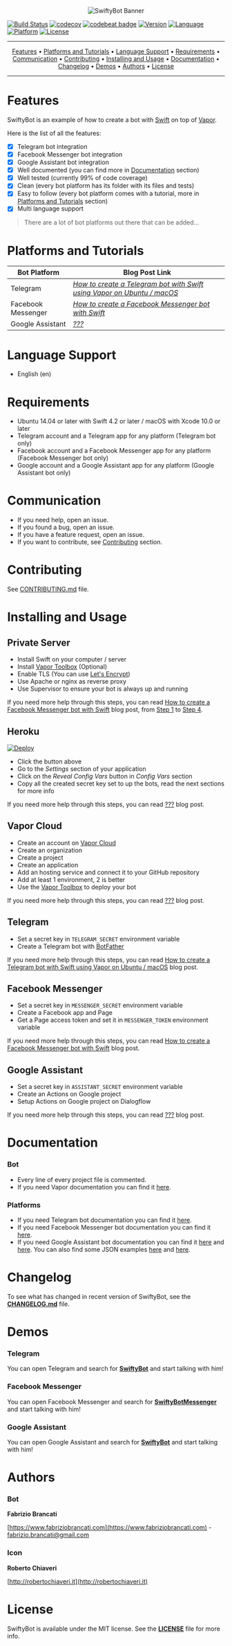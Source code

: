 <p align="center">
<img src="Resources/Banner.png" alt="SwiftyBot Banner">
</p>

[![Build Status](https://travis-ci.com/FabrizioBrancati/SwiftyBot.svg?branch=master)](https://travis-ci.org/FabrizioBrancati/SwiftyBot)
[![codecov](https://codecov.io/gh/FabrizioBrancati/SwiftyBot/branch/master/graph/badge.svg)](https://codecov.io/gh/FabrizioBrancati/SwiftyBot)
[![codebeat badge](https://codebeat.co/badges/ff777248-e375-4c6d-8a77-4475c2bc9ae1)](https://codebeat.co/projects/github-com-fabriziobrancati-swiftybot-master)
[![Version](https://img.shields.io/badge/version-3.0.0-blue.svg)](https://developer.apple.com/swift/)
[![Language](https://img.shields.io/badge/language-Swift%204.2-orange.svg)](https://developer.apple.com/swift/)
[![Platform](https://img.shields.io/badge/platform-Linux%20/%20macOS-cc9c00.svg)](https://developer.apple.com/swift/)
[![License](https://img.shields.io/badge/license-MIT-lightgrey.svg)](https://github.com/FabrizioBrancati/SwiftyBot/blob/master/LICENSE)

---

<p align="center">
    <a href="#features">Features</a> &bull;
    <a href="#platforms-and-tutorials">Platforms and Tutorials</a> &bull;
    <a href="#language-support">Language Support</a> &bull;
    <a href="#requirements">Requirements</a> &bull;
    <a href="#communication">Communication</a> &bull;
    <a href="#contributing">Contributing</a> &bull;
    <a href="#installing-and-usage">Installing and Usage</a> &bull;
    <a href="#documentation">Documentation</a> &bull;
    <a href="#changelog">Changelog</a> &bull;
    <a href="#demos">Demos</a> &bull;
    <a href="#authors">Authors</a> &bull;
    <a href="#license">License</a>
</p>

---

Features
========

SwiftyBot is an example of how to create a bot with [Swift](https://swift.org/) on top of [Vapor](https://github.com/vapor/vapor).

Here is the list of all the features:
- [x] Telegram bot integration
- [x] Facebook Messenger bot integration
- [x] Google Assistant bot integration
- [x] Well documented (you can find more in [Documentation](https://github.com/FabrizioBrancati/SwiftyBot#documentation) section)
- [x] Well tested (currently 99% of code coverage)
- [x] Clean (every bot platform has its folder with its files and tests)
- [x] Easy to follow (every bot platform comes with a tutorial, more in [Platforms and Tutorials](https://github.com/FabrizioBrancati/SwiftyBot#platforms-and-tutorials) section)
- [x] Multi language support

> There are a lot of bot platforms out there that can be added...

Platforms and Tutorials
=======================

| **Bot Platform**   | **Blog Post Link** |
|--------------------|--------------------|
| Telegram           | _[How to create a Telegram bot with Swift using Vapor on Ubuntu / macOS](https://www.fabriziobrancati.com/SwiftyBot)_ |
| Facebook Messenger | _[How to create a Facebook Messenger bot with Swift](https://www.fabriziobrancati.com/SwiftyBot-2)_ |
| Google Assistant   | _[???](https://www.fabriziobrancati.com/SwiftyBot-3)_ |

Language Support
================

- English (en)

Requirements
============

- Ubuntu 14.04 or later with Swift 4.2 or later / macOS with Xcode 10.0 or later
- Telegram account and a Telegram app for any platform (Telegram bot only)
- Facebook account and a Facebook Messenger app for any platform (Facebook Messenger bot only)
- Google account and a Google Assistant app for any platform (Google Assistant bot only)

Communication
=============

- If you need help, open an issue.
- If you found a bug, open an issue.
- If you have a feature request, open an issue.
- If you want to contribute, see [Contributing](https://github.com/FabrizioBrancati/SwiftyBot#contributing) section.

Contributing
============

See [CONTRIBUTING.md](https://github.com/FabrizioBrancati/SwiftyBot/blob/master/.github/CONTRIBUTING.md) file.

Installing and Usage
====================

## Private Server
- Install Swift on your computer / server
- Install [Vapor Toolbox](https://github.com/vapor/toolbox) (Optional)
- Enable TLS (You can use [Let's Encrypt](https://letsencrypt.org))
- Use Apache or nginx as reverse proxy
- Use Supervisor to ensure your bot is always up and running

If you need more help through this steps, you can read [How to create a Facebook Messenger bot with Swift](https://www.fabriziobrancati.com/SwiftyBot-2) blog post, from [Step 1](https://www.fabriziobrancati.com/SwiftyBot-2#step-1) to [Step 4](https://www.fabriziobrancati.com/SwiftyBot-2#step-4).

## Heroku
[![Deploy](https://www.herokucdn.com/deploy/button.svg)](https://heroku.com/deploy)

- Click the button above
- Go to the _Settings_ section of your application
- Click on the _Reveal Config Vars_ button in _Config Vars_ section
- Copy all the created secret key set to up the bots, read the next sections for more info

If you need more help through this steps, you can read [???](https://www.fabriziobrancati.com/SwiftyBot-3) blog post.

## Vapor Cloud
- Create an account on [Vapor Cloud](https://dashboard.vapor.cloud)
- Create an organization
- Create a project
- Create an application
- Add an hosting service and connect it to your GitHub repository
- Add at least 1 environment, 2 is better
- Use the [Vapor Toolbox](https://github.com/vapor/toolbox) to deploy your bot

If you need more help through this steps, you can read [???](https://www.fabriziobrancati.com/SwiftyBot-3) blog post.

## Telegram
- Set a secret key in `TELEGRAM_SECRET` environment variable
- Create a Telegram bot with [BotFather](https://telegram.me/botfather)

If you need more help through this steps, you can read [How to create a Telegram bot with Swift using Vapor on Ubuntu / macOS](https://www.fabriziobrancati.com/SwiftyBot) blog post.

## Facebook Messenger
- Set a secret key in `MESSENGER_SECRET` environment variable
- Create a Facebook app and Page
- Get a Page access token and set it in `MESSENGER_TOKEN` environment variable

If you need more help through this steps, you can read [How to create a Facebook Messenger bot with Swift](https://www.fabriziobrancati.com/SwiftyBot-2) blog post.

## Google Assistant
- Set a secret key in `ASSISTANT_SECRET` environment variable
- Create an Actions on Google project
- Setup Actions on Google project on Dialogflow

If you need more help through this steps, you can read [???](https://www.fabriziobrancati.com/SwiftyBot-3) blog post.

Documentation
=============

### Bot
- Every line of every project file is commented.
- If you need Vapor documentation you can find it [here](https://docs.vapor.codes/).

### Platforms
- If you need Telegram bot documentation you can find it [here](https://core.telegram.org/bots/api).
- If you need Facebook Messenger bot documentation you can find it [here](https://developers.facebook.com/docs/messenger-platform).
- If you need Google Assistant bot documentation you can find it [here](https://developers.google.com/actions/extending-the-assistant) and [here](https://dialogflow.com/docs). You can also find some JSON examples [here](https://developers.google.com/actions/conversation-api-playground) and [here](https://github.com/dialogflow/fulfillment-webhook-json).

Changelog
=========

To see what has changed in recent version of SwiftyBot, see the **[CHANGELOG.md](https://github.com/FabrizioBrancati/SwiftyBot/blob/master/CHANGELOG.md)** file.

Demos
=====

### Telegram
You can open Telegram and search for **[SwiftyBot](https://telegram.me/SwiftyBot)** and start talking with him!

### Facebook Messenger
You can open Facebook Messenger and search for **[SwiftyBotMessenger](http://m.me/SwiftyBotMessenger)** and start talking with him!

### Google Assistant
You can open Google Assistant and search for **[SwiftyBot](https://assistant.google.com/services/invoke/uid/000000d447b4593f)** and start talking with him!

Authors
=======

### Bot
**Fabrizio Brancati**

[https://www.fabriziobrancati.com](https://www.fabriziobrancati.com) - [fabrizio.brancati@gmail.com](mailto:fabrizio.brancati@gmail.com)

### Icon
**Roberto Chiaveri**

[http://robertochiaveri.it](http://robertochiaveri.it)

License
=======

SwiftyBot is available under the MIT license. See the **[LICENSE](https://github.com/FabrizioBrancati/SwiftyBot/blob/master/LICENSE)** file for more info.
